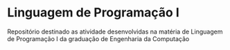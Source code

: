# Linguagem de Programação I
Repositório destinado as atividade desenvolvidas na matéria de Linguagem de Programação I da graduação de Engenharia da Computação
